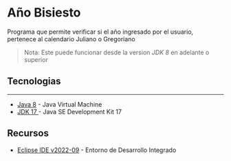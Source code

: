 # Año Bisiesto

Programa que permite verificar si el año ingresado por el usuario, pertenece
al calendario Juliano o Gregoriano

> Nota: Este puede funcionar desde la version _JDK 8_ en adelante o superior


## Tecnologias
---
- [Java 8](https://www.java.com/es/download/ie_manual.jsp) - Java Virtual Machine
- [JDK 17 ](https://www.oracle.com/java/technologies/downloads/) - Java SE Development Kit 17

## Recursos

- [Eclipse IDE v2022-09](https://www.eclipse.org/downloads/) - Entorno de Desarrollo Integrado